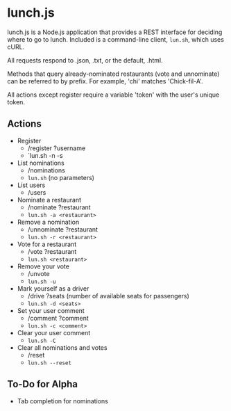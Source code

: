 lunch.js
========

lunch.js is a Node.js application that provides a REST interface for deciding where to go to lunch. Included is a command-line client, `lun.sh`, which uses cURL.

All requests respond to .json, .txt, or the default, .html.

Methods that query already-nominated restaurants (vote and unnominate) can be referred to by prefix. For example, 'chi' matches 'Chick-fil-A'.

All actions except register require a variable 'token' with the user's unique token.

Actions
-------

 * Register
   * /register ?username
   * `lun.sh -n <username> -s <server-with-port>
 * List nominations
   * /nominations
   * `lun.sh` (no parameters)
 * List users
   * /users
 * Nominate a restaurant
   * /nominate ?restaurant
   * `lun.sh -a <restaurant>`
 * Remove a nomination
   * /unnominate ?restaurant
   * `lun.sh -r <restaurant>`
 * Vote for a restaurant
   * /vote ?restaurant
   * `lun.sh <restaurant>`
 * Remove your vote
   * /unvote
   * `lun.sh -u`
 * Mark yourself as a driver
   * /drive ?seats (number of available seats for passengers)
   * `lun.sh -d <seats>`
 * Set your user comment
   * /comment ?comment
   * `lun.sh -c <comment>`
 * Clear your user comment
   * `lun.sh -C`
 * Clear all nominations and votes
   * /reset
   * `lun.sh --reset`

To-Do for Alpha
---------------

 * Tab completion for nominations
